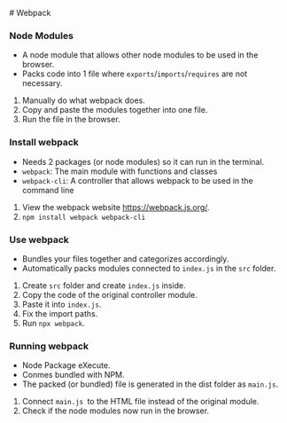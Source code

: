 ​# Webpack

### Node Modules

- A node module that allows other node modules to be used in the browser.
- Packs code into 1 file where `exports`/`imports`/`requires` are not necessary.

1. Manually do what webpack does.
2. Copy and paste the modules together into one file.
3. Run the file in the browser.

### Install webpack

- Needs 2 packages (or node modules) so it can run in the terminal.
- `webpack`: The main module with functions and classes
- `webpack-cli`: A controller that allows webpack to be used in the command line

1. View the webpack website https://webpack.js.org/.
2. `npm install webpack webpack-cli`

### Use webpack

- Bundles your files together and categorizes accordingly.
- Automatically packs modules connected to `index.js` in the `src` folder.

1. Create `src` folder and create `index.js` inside.
2. Copy the code of the original controller module.
3. Paste it into `index.js`.
4. Fix the import paths.
5. Run `npx webpack`.

### Running webpack

- Node Package eXecute.
- Conmes bundled with NPM.
- The packed (or bundled) file is generated in the dist folder as `main.js`.

1. Connect `main.js `to the HTML file instead of the original module.
2. Check if the node modules now run in the browser.
